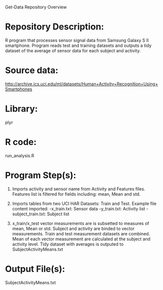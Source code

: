 Get-Data Repository Overview


Repository Description: 
========================
R program that processes sensor signal data from Samsung Galaxy S II smartphone.  Program reads test and training datasets and outputs a tidy dataset of the average of sensor data for each subject and activity.  


Source data:
==============
http://archive.ics.uci.edu/ml/datasets/Human+Activity+Recognition+Using+Smartphones


Library: 
=========
plyr


R code:
===============
run_analysis.R


Program Step(s):
===============
1.  Imports activity and sensor name from Activity and Features files.  Features list is filtered for fields
    including: mean, Mean and std.  
 
2.  Imports tables from two UCI HAR Datasets: Train and Test.   Example file content imported:
	-x_train.txt: Sensor data
	-y_train.txt: Activity list
	-subject_train.txt: Subject list
		
3.  x_train/x_test vector measurements are is subsetted to measures of mean, Mean or std.  Subject and activity are binded to vector measurements.  Train and test measurement datasets are combined.  Mean of each vector measurement are calculated at the subject and activity level.  Tidy dataset with averages is outputed to SubjectActivityMeans.txt

Output File(s):
=================
SubjectActivityMeans.txt
